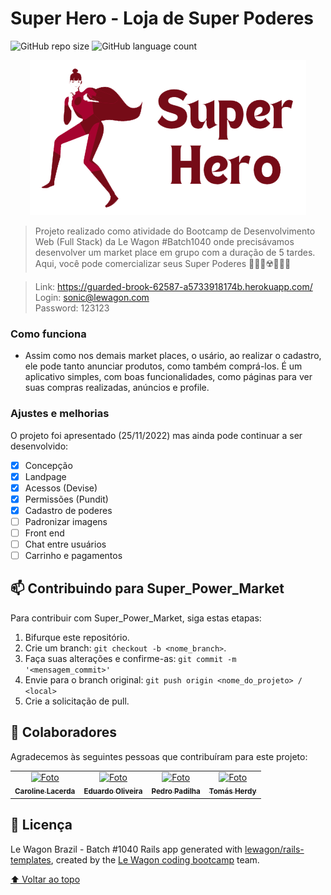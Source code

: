 # Super Hero - Loja de Super Poderes

![GitHub repo size](https://img.shields.io/github/repo-size/pedrofonsecapadilha/Super_Power_Market?style=for-the-badge)
![GitHub language count](https://img.shields.io/github/languages/count/pedrofonsecapadilha/Super_Power_Market?style=for-the-badge)

<div align="center">
<img src="https://raw.githubusercontent.com/duduoliveeira/Super_Power_Market/master/app/assets/images/superhero.png" alt="logo">
</div>

> Projeto realizado como atividade do Bootcamp de Desenvolvimento Web (Full Stack) da Le Wagon #Batch1040 onde precisávamos desenvolver um market place em grupo com a duração de 5 tardes.<br> Aqui, você pode comercializar seus Super Poderes 🐥🧙‍♂️☢️🦸🦹‍♀️

> Link: https://guarded-brook-62587-a5733918174b.herokuapp.com/ <br>
> Login: sonic@lewagon.com<br>
> Password: 123123 <br>

### Como funciona

- Assim como nos demais market places, o usário, ao realizar o cadastro, ele pode tanto anunciar produtos, como também comprá-los. É um aplicativo simples, com boas funcionalidades, como páginas para ver suas compras realizadas, anúncios e profile.

### Ajustes e melhorias

O projeto foi apresentado (25/11/2022) mas ainda pode continuar a ser desenvolvido:

- [x] Concepção
- [x] Landpage
- [x] Acessos (Devise)
- [x] Permissões (Pundit)
- [x] Cadastro de poderes
- [ ] Padronizar imagens
- [ ] Front end
- [ ] Chat entre usuários
- [ ] Carrinho e pagamentos

## 📫 Contribuindo para Super_Power_Market

Para contribuir com Super_Power_Market, siga estas etapas:

1. Bifurque este repositório.
2. Crie um branch: `git checkout -b <nome_branch>`.
3. Faça suas alterações e confirme-as: `git commit -m '<mensagem_commit>'`
4. Envie para o branch original: `git push origin <nome_do_projeto> / <local>`
5. Crie a solicitação de pull.

## 🤝 Colaboradores

Agradecemos às seguintes pessoas que contribuíram para este projeto:

<table>
  <tr>
    <td align="center">
      <a href="https://github.com/lacerdacaroline">
        <img src="https://avatars.githubusercontent.com/u/105077308?v=4" width="100px;" alt="Foto"/><br>
        <sub>
          <b>Caroline Lacerda</b>
        </sub>
      </a>
    </td>
    <td align="center">
      <a href="https://github.com/duduoliveeira">
        <img src="https://avatars.githubusercontent.com/u/113635762?v=4" width="100px;" alt="Foto"/><br>
        <sub>
          <b>Eduardo Oliveira</b>
        </sub>
      </a>
    </td>
    <td align="center">
      <a href="https://github.com/pedrofonsecapadilha">
        <img src="https://avatars.githubusercontent.com/u/113715845?v=4" width="100px;" alt="Foto"/><br>
        <sub>
          <b>Pedro Padilha</b>
        </sub>
      </a>
    </td>
    <td align="center">
      <a href="https://github.com/tomasherdy">
        <img src="https://avatars.githubusercontent.com/u/115430550?v=4" width="100px;" alt="Foto"/><br>
        <sub>
          <b>Tomás Herdy</b>
        </sub>
      </a>
    </td>
  </tr>
</table>

## 📝 Licença

Le Wagon Brazil - Batch #1040
Rails app generated with [lewagon/rails-templates](https://github.com/lewagon/rails-templates), created by the [Le Wagon coding bootcamp](https://www.lewagon.com) team.

[⬆ Voltar ao topo](#nome-do-projeto)<br>

